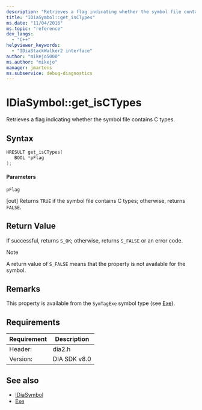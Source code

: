 ```yaml
---
description: "Retrieves a flag indicating whether the symbol file contains C types."
title: "IDiaSymbol::get_isCTypes"
ms.date: "11/04/2016"
ms.topic: "reference"
dev_langs:
  - "C++"
helpviewer_keywords:
  - "IDiaStackWalker2 interface"
author: "mikejo5000"
ms.author: "mikejo"
manager: jmartens
ms.subservice: debug-diagnostics
---
```

# IDiaSymbol::get_isCTypes

Retrieves a flag indicating whether the symbol file contains C types.

## Syntax

```C++
HRESULT get_isCTypes(
   BOOL *pFlag
);
```

#### Parameters
 `pFlag`

[out] Returns `TRUE` if the symbol file contains C types; otherwise, returns `FALSE`.

## Return Value
 If successful, returns `S_OK`; otherwise, returns `S_FALSE` or an error code.

> [!NOTE]
> A return value of `S_FALSE` means that the property is not available for the symbol.

## Remarks
 This property is available from the `SymTagExe` symbol type (see [Exe](../../debugger/debug-interface-access/exe.md)).

## Requirements

|Requirement|Description|
|-----------------|-----------------|
|Header:|dia2.h|
|Version:|DIA SDK v8.0|

## See also
- [IDiaSymbol](../../debugger/debug-interface-access/idiasymbol.md)
- [Exe](../../debugger/debug-interface-access/exe.md)

